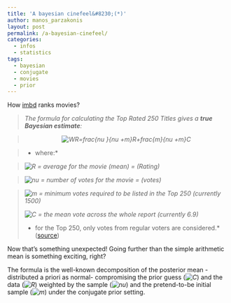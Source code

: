```yaml
---
title: 'A bayesian cinefeel&#8230;(*)'
author: manos_parzakonis
layout: post
permalink: /a-bayesian-cinefeel/
categories:
  - infos
  - statistics
tags:
  - bayesian
  - conjugate
  - movies
  - prior
---
```

How [imbd][1] ranks movies?

> *The formula for calculating the Top Rated 250 Titles gives a **true Bayesian estimate**:*

> <p style="text-align:center;">
>   <em><img src="//s0.wp.com/latex.php?latex=WR%3Dfrac%7Bnu+%7D%7Bnu+%2Bm%7DR%2Bfrac%7Bm%7D%7Bnu+%2Bm%7DC&#038;bg=ffffff&#038;fg=000&#038;s=0" alt="WR=frac{nu }{nu +m}R+frac{m}{nu +m}C" title="WR=frac{nu }{nu +m}R+frac{m}{nu +m}C" class="latex" /></em>
> </p>

> * where:*

> *<img src="//s0.wp.com/latex.php?latex=R&#038;bg=ffffff&#038;fg=000&#038;s=0" alt="R" title="R" class="latex" /> = average for the movie (mean) = (Rating)*

> *<img src="//s0.wp.com/latex.php?latex=nu&#038;bg=ffffff&#038;fg=000&#038;s=0" alt="nu" title="nu" class="latex" /> = number of votes for the movie = (votes)*

> *<img src="//s0.wp.com/latex.php?latex=m&#038;bg=ffffff&#038;fg=000&#038;s=0" alt="m" title="m" class="latex" /> = minimum votes required to be listed in the Top 250 (currently 1500)*
> 
> *<img src="//s0.wp.com/latex.php?latex=C&#038;bg=ffffff&#038;fg=000&#038;s=0" alt="C" title="C" class="latex" /> = the mean vote across the whole report (currently 6.9)*
> 
> * for the Top 250, only votes from regular voters are considered.* ([source][2])

Now that&#8217;s something unexpected! Going further than the simple arithmetic mean is something exciting, right?

The formula is the well-known decomposition of the posterior mean -distributed a priori as normal- compromising the prior guess (*<img src="//s0.wp.com/latex.php?latex=C&#038;bg=ffffff&#038;fg=000&#038;s=0" alt="C" title="C" class="latex" />*) and the data (*<img src="//s0.wp.com/latex.php?latex=R&#038;bg=ffffff&#038;fg=000&#038;s=0" alt="R" title="R" class="latex" />*) weighted by the sample (*<img src="//s0.wp.com/latex.php?latex=nu&#038;bg=ffffff&#038;fg=000&#038;s=0" alt="nu" title="nu" class="latex" />*) and the pretend-to-be initial sample (*<img src="//s0.wp.com/latex.php?latex=m&#038;bg=ffffff&#038;fg=000&#038;s=0" alt="m" title="m" class="latex" />*) under the conjugate prior setting.

 [1]: http://www.imdb.com/
 [2]: http://www.imdb.com/chart/top